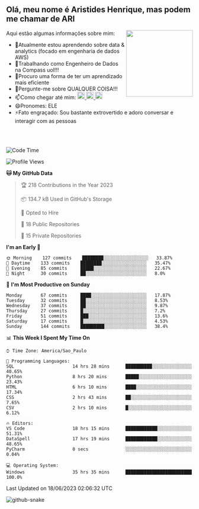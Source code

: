 ## Olá, meu nome é Aristides Henrique, mas podem me chamar de ARI

<div >
Aqui estão algumas informações sobre mim:<img align="right" height="180em" src="https://user-images.githubusercontent.com/97318481/177042589-45d62122-82a9-4a32-b3a7-87b322825b2f.png">
</div>

- 🌱Atualmente estou aprendendo sobre data & analytics (focado em engenharia de dados AWS)
- 👯Trabalhando como Engenheiro de Dados na Compass uol!!!
- 🤔Procuro uma forma de ter um aprendizado mais eficiente
- 💬Pergunte-me sobre QUALQUER COISA!!!
- 📫Como chegar até mim:
  <a href="https://www.instagram.com/aryhenry/" target="_blank">
  <img src="https://img.shields.io/badge/-Instagram-%23E4405F?style=for-the-badge&logo=instagram&logoColor=black" height="20px">
  </a>
  <a href="https://www.linkedin.com/in/aristides-henrique/" target="_blank">
  <img src="https://img.shields.io/badge/-LinkedIn-%230077B5?style=for-the-badge&logo=linkedin&logoColor=black" height="20px">
  </a> 
  <a href="mailto:arihenriqueuna@gmail.com">
  <img src="https://img.shields.io/badge/-Gmail-%23333?style=for-the-badge&logo=gmail&logoColor=white" height="20px">
  </a>
- 😄Pronomes: ELE
- ⚡Fato engraçado: Sou bastante extrovertido e adoro conversar e interagir com as pessoas
<br/>
<br/>


<!--START_SECTION:waka-->
![Code Time](http://img.shields.io/badge/Code%20Time-830%20hrs%2047%20mins-blue)

![Profile Views](http://img.shields.io/badge/Profile%20Views-6-blue)

**🐱 My GitHub Data** 

> 🏆 218 Contributions in the Year 2023
 > 
> 📦 134.7 kB Used in GitHub's Storage 
 > 
> 💼 Opted to Hire
 > 
> 📜 18 Public Repositories 
 > 
> 🔑 15 Private Repositories  
 > 
**I'm an Early 🐤** 

```text
🌞 Morning    127 commits    ████████░░░░░░░░░░░░░░░░░   33.87% 
🌇 Daytime    133 commits    ████████░░░░░░░░░░░░░░░░░   35.47% 
🌃 Evening    85 commits     █████░░░░░░░░░░░░░░░░░░░░   22.67% 
🌙 Night      30 commits     ██░░░░░░░░░░░░░░░░░░░░░░░   8.0%

```
📅 **I'm Most Productive on Sunday** 

```text
Monday       67 commits     ████░░░░░░░░░░░░░░░░░░░░░   17.87% 
Tuesday      32 commits     ██░░░░░░░░░░░░░░░░░░░░░░░   8.53% 
Wednesday    37 commits     ██░░░░░░░░░░░░░░░░░░░░░░░   9.87% 
Thursday     27 commits     █░░░░░░░░░░░░░░░░░░░░░░░░   7.2% 
Friday       51 commits     ███░░░░░░░░░░░░░░░░░░░░░░   13.6% 
Saturday     17 commits     █░░░░░░░░░░░░░░░░░░░░░░░░   4.53% 
Sunday       144 commits    █████████░░░░░░░░░░░░░░░░   38.4%

```


📊 **This Week I Spent My Time On** 

```text
⌚︎ Time Zone: America/Sao_Paulo

💬 Programming Languages: 
SQL                      14 hrs 28 mins      ██████████░░░░░░░░░░░░░░░   40.65% 
Python                   8 hrs 20 mins       █████░░░░░░░░░░░░░░░░░░░░   23.43% 
HTML                     6 hrs 10 mins       ████░░░░░░░░░░░░░░░░░░░░░   17.34% 
CSS                      2 hrs 43 mins       ██░░░░░░░░░░░░░░░░░░░░░░░   7.65% 
CSV                      2 hrs 10 mins       █░░░░░░░░░░░░░░░░░░░░░░░░   6.12%

🔥 Editors: 
VS Code                  18 hrs 15 mins      ████████████░░░░░░░░░░░░░   51.31% 
DataSpell                17 hrs 19 mins      ████████████░░░░░░░░░░░░░   48.65% 
PyCharm                  0 secs              ░░░░░░░░░░░░░░░░░░░░░░░░░   0.04%

💻 Operating System: 
Windows                  35 hrs 35 mins      █████████████████████████   100.0%

```


 Last Updated on 18/06/2023 02:06:32 UTC
<!--END_SECTION:waka-->

<img alt="github-snake" src="https://github.com/AriHenrique/AriHenrique/blob/output/github-contribution-grid-snake-dark.svg" />

